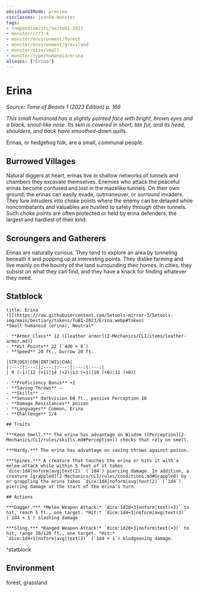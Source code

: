 ```yaml
---
obsidianUIMode: preview
cssclasses: json5e-monster
tags:
- compendium/src/5e/tob1-2023
- monster/cr/1-4
- monster/environment/forest
- monster/environment/grassland
- monster/size/small
- monster/type/humanoid/erina
aliases: ["Erina"]
---
```

# Erina
*Source: Tome of Beasts 1 (2023 Edition) p. 166*  

*This small humanoid has a slightly pointed face with bright, brown eyes and a black, snout-like nose. Its skin is covered in short, tan fur, and its head, shoulders, and back have smoothed-down quills.*

Erinas, or hedgehog folk, are a small, communal people.

## Burrowed Villages

Natural diggers at heart, erinas live in shallow networks of tunnels and chambers they excavate themselves. Enemies who attack the peaceful erinas become confused and lost in the mazelike tunnels. On their own ground, the erinas can easily evade, outmaneuver, or surround invaders. They lure intruders into choke points where the enemy can be delayed while noncombatants and valuables are hustled to safety through other tunnels. Such choke points are often protected or held by erina defenders, the largest and hardiest of their kind.

## Scroungers and Gatherers

Erinas are naturally curious. They tend to explore an area by tunneling beneath it and popping up at interesting points. They dislike farming and live mainly on the bounty of the land surrounding their homes. In cities, they subsist on what they can find, and they have a knack for finding whatever they need.

## Statblock

```ad-statblock
title: Erina
![](https://raw.githubusercontent.com/5etools-mirror-3/5etools-img/main/bestiary/tokens/ToB1-2023/Erina.webp#token)
*Small humanoid (erina), Neutral*

- **Armor Class** 12 ([leather armor](2-Mechanics/CLI/items/leather-armor.md))
- **Hit Points** 22 (`4d6 + 8`)
- **Speed** 20 ft., burrow 20 ft.

|STR|DEX|CON|INT|WIS|CHA|
|:---:|:---:|:---:|:---:|:---:|:---:|
| 9 (-1)|12 (+1)|14 (+2)|13 (+1)|10 (+0)|11 (+0)|

- **Proficiency Bonus** +2
- **Saving Throws** ⏤
- **Skills** ⏤
- **Senses** darkvision 60 ft., passive Perception 10
- **Damage Resistances** poison
- **Languages** Common, Erina
- **Challenge** 1/4

## Traits

***Keen Smell.*** The erina has advantage on Wisdom ([Perception](2-Mechanics/CLI/rules/skills.md#Perception)) checks that rely on smell.

***Hardy.*** The erina has advantage on saving throws against poison.

***Spines.*** A creature that touches the erina or hits it with a melee attack while within 5 feet of it takes `dice:1d4|noform|avg|text(2)` (`1d4`) piercing damage. In addition, a creature [grappled](2-Mechanics/CLI/rules/conditions.md#Grappled) by or grappling the erina takes `dice:1d4|noform|avg|text(2)` (`1d4`) piercing damage at the start of the erina's turn.

## Actions

***Dagger.*** *Melee Weapon Attack:* `dice:1d20+3|noform|text(+3)` to hit, reach 5 ft., one target. *Hit:* `dice:1d4+1|noform|avg|text(3)` (`1d4 + 1`) slashing damage

***Sling.*** *Ranged Weapon Attack:* `dice:1d20+3|noform|text(+3)` to hit, range 30/120 ft., one target. *Hit:* `dice:1d4+1|noform|avg|text(3)` (`1d4 + 1`) bludgeoning damage.
```
^statblock

## Environment

forest, grassland